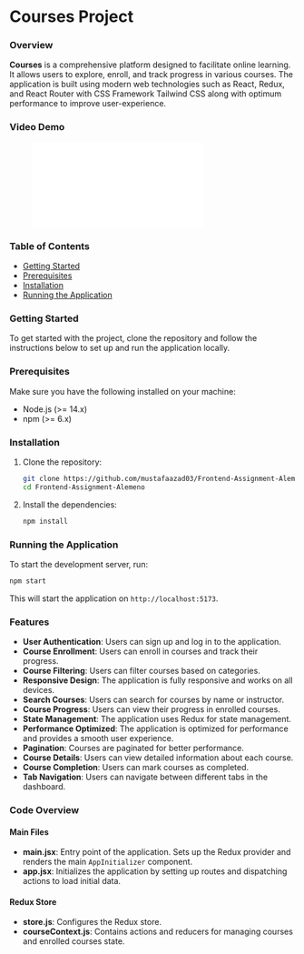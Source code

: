 # Courses Project

### Overview

**Courses** is a comprehensive platform designed to facilitate online learning. It allows users to explore, enroll, and track progress in various courses. The application is built using modern web technologies such as React, Redux, and React Router with CSS Framework Tailwind CSS along with optimum performance to improve user-experience.

### Video Demo

<figure>
  <iframe src="./Courses.mp4" frameborder="0" allowfullscreen="true"> 
</iframe>
</figure>

### Table of Contents

- [Getting Started](#getting-started)
- [Prerequisites](#prerequisites)
- [Installation](#installation)
- [Running the Application](#running-the-application)

### Getting Started

To get started with the project, clone the repository and follow the instructions below to set up and run the application locally.

### Prerequisites

Make sure you have the following installed on your machine:

- Node.js (>= 14.x)
- npm (>= 6.x)

### Installation

1. Clone the repository:

   ```bash
   git clone https://github.com/mustafaazad03/Frontend-Assignment-Alemeno.git
   cd Frontend-Assignment-Alemeno
   ```

2. Install the dependencies:
   ```bash
   npm install
   ```

### Running the Application

To start the development server, run:

```bash
npm start
```

This will start the application on `http://localhost:5173`.

### Features

- **User Authentication**: Users can sign up and log in to the application.
- **Course Enrollment**: Users can enroll in courses and track their progress.
- **Course Filtering**: Users can filter courses based on categories.
- **Responsive Design**: The application is fully responsive and works on all devices.
- **Search Courses**: Users can search for courses by name or instructor.
- **Course Progress**: Users can view their progress in enrolled courses.
- **State Management**: The application uses Redux for state management.
- **Performance Optimized**: The application is optimized for performance and provides a smooth user experience.
- **Pagination**: Courses are paginated for better performance.
- **Course Details**: Users can view detailed information about each course.
- **Course Completion**: Users can mark courses as completed.
- **Tab Navigation**: Users can navigate between different tabs in the dashboard.

### Code Overview

#### Main Files

- **main.jsx**: Entry point of the application. Sets up the Redux provider and renders the main `AppInitializer` component.
- **app.jsx**: Initializes the application by setting up routes and dispatching actions to load initial data.

#### Redux Store

- **store.js**: Configures the Redux store.
- **courseContext.js**: Contains actions and reducers for managing courses and enrolled courses state.
